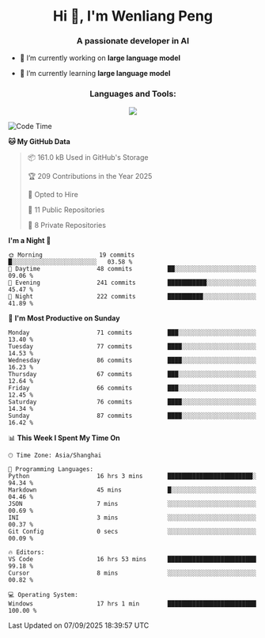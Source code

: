 <h1 align="center">Hi 👋, I'm Wenliang Peng</h1>
<h3 align="center">A passionate developer in AI</h3>

- 🔭 I’m currently working on **large language model**

- 🌱 I’m currently learning **large language model**

<!-- <h3 align="left">Connect with me:</h3> -->
<!-- <p align="left">
</p> -->

<h3 align="center">Languages and Tools:</h3>
<p align="center">
  <a href="https://skillicons.dev">
    <img src="https://skillicons.dev/icons?i=cpp,ros,docker,azure,git,linux,py,pytorch,cmake,githubactions,powershell,md&perline=6" />
  </a>
</p>


<!-- <p><img align="center" src="https://github-readme-stats.vercel.app/api/top-langs?username=bpwl0121&show_icons=true&locale=en&layout=compact" alt="bpwl0121" /></p> -->

<!-- <p><img align="center" src="https://github-readme-streak-stats.herokuapp.com/?user=bpwl0121&" alt="bpwl0121" /></p> -->

<!--START_SECTION:waka-->
![Code Time](http://img.shields.io/badge/Code%20Time-408%20hrs%2013%20mins-blue)

**🐱 My GitHub Data** 

> 📦 161.0 kB Used in GitHub's Storage 
 > 
> 🏆 209 Contributions in the Year 2025
 > 
> 💼 Opted to Hire
 > 
> 📜 11 Public Repositories 
 > 
> 🔑 8 Private Repositories 
 > 
**I'm a Night 🦉** 

```text
🌞 Morning                19 commits          █░░░░░░░░░░░░░░░░░░░░░░░░   03.58 % 
🌆 Daytime                48 commits          ██░░░░░░░░░░░░░░░░░░░░░░░   09.06 % 
🌃 Evening                241 commits         ███████████░░░░░░░░░░░░░░   45.47 % 
🌙 Night                  222 commits         ██████████░░░░░░░░░░░░░░░   41.89 % 
```
📅 **I'm Most Productive on Sunday** 

```text
Monday                   71 commits          ███░░░░░░░░░░░░░░░░░░░░░░   13.40 % 
Tuesday                  77 commits          ████░░░░░░░░░░░░░░░░░░░░░   14.53 % 
Wednesday                86 commits          ████░░░░░░░░░░░░░░░░░░░░░   16.23 % 
Thursday                 67 commits          ███░░░░░░░░░░░░░░░░░░░░░░   12.64 % 
Friday                   66 commits          ███░░░░░░░░░░░░░░░░░░░░░░   12.45 % 
Saturday                 76 commits          ████░░░░░░░░░░░░░░░░░░░░░   14.34 % 
Sunday                   87 commits          ████░░░░░░░░░░░░░░░░░░░░░   16.42 % 
```


📊 **This Week I Spent My Time On** 

```text
🕑︎ Time Zone: Asia/Shanghai

💬 Programming Languages: 
Python                   16 hrs 3 mins       ████████████████████████░   94.34 % 
Markdown                 45 mins             █░░░░░░░░░░░░░░░░░░░░░░░░   04.46 % 
JSON                     7 mins              ░░░░░░░░░░░░░░░░░░░░░░░░░   00.69 % 
INI                      3 mins              ░░░░░░░░░░░░░░░░░░░░░░░░░   00.37 % 
Git Config               0 secs              ░░░░░░░░░░░░░░░░░░░░░░░░░   00.09 % 

🔥 Editors: 
VS Code                  16 hrs 53 mins      █████████████████████████   99.18 % 
Cursor                   8 mins              ░░░░░░░░░░░░░░░░░░░░░░░░░   00.82 % 

💻 Operating System: 
Windows                  17 hrs 1 min        █████████████████████████   100.00 % 
```


 Last Updated on 07/09/2025 18:39:57 UTC
<!--END_SECTION:waka-->
